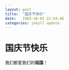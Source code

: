 ```yaml
---
layout: post
title:  "国庆节快乐"
date:   1983-10-01 22:54:48
categories: jekyll update
---
```


# 国庆节快乐

我们都爱我们的**祖国**！
